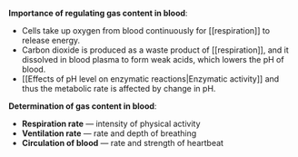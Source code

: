 **Importance of regulating gas content in blood**:
- Cells take up oxygen from blood continuously for [[respiration]] to release energy.
- Carbon dioxide is produced as a waste product of [[respiration]], and it dissolved in blood plasma to form weak acids, which lowers the pH of blood.
- [[Effects of pH level on enzymatic reactions|Enzymatic activity]] and thus the metabolic rate is affected by change in pH.

**Determination of gas content in blood**:
- **Respiration rate** — intensity of physical activity
- **Ventilation rate** — rate and depth of breathing
- **Circulation of blood** — rate and strength of heartbeat

